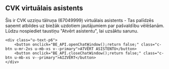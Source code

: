 <html>
 <head>
       <script type="text/javascript">
    window.__be = window.__be || {};
    window.__be.id = "60ae27b7b2ee370007b022b7";
    (function() {
        var be = document.createElement('script'); be.type = 'text/javascript'; be.async = true;
        be.src = ('https:' == document.location.protocol ? 'https://' : 'http://') + 'cdn.chatbot.com/widget/plugin.js';
        var s = document.getElementsByTagName('script')[0]; s.parentNode.insertBefore(be, s);
    })();
        window.onload = function();
    </script>  
</head>
     
<section class="o-container u-hidden u-Py-2xl" id="widget" style="display: block;">
    <div class="u-maxw-6 u-pb-2xs">
        <h1 class="u-text-p2 u-Mb-xs">CVK virtuālais asistents</h1>
        <p class="u-text-p5 u-Mb-sm">
            Šis ir CVK uzziņu tālruņa (67049999) virtuālais asistents -
            Tas palīdzēs saņemt atbildes uz biežāk uzdotiem jautājumiem par pašvaldību vēlēšanām.
            Lūdzu nospiediet taustiņu "Atvērt asistentu", lai uzsāktu sarunu.
        </p>
    </div>
    
    <div class="u-text-p6">
        <button onclick="BE_API.openChatWindow();return false;" class="c-btn u-mr-2xs u-mb-xs v--primary">ATVĒRT ASISTENTU</button>
        <button onclick="BE_API.closeChatWindow();return false;" class="c-btn u-mb-xs v--primary">AIZVĒRT</button>
    </div>

</section>

</html>



